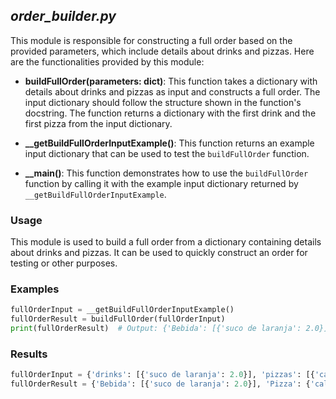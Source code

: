 ## _order_builder.py_

This module is responsible for constructing a full order based on the provided parameters, which include details about drinks and pizzas. Here are the functionalities provided by this module:

- **buildFullOrder(parameters: dict)**: This function takes a dictionary with details about drinks and pizzas as input and constructs a full order. The input dictionary should follow the structure shown in the function's docstring. The function returns a dictionary with the first drink and the first pizza from the input dictionary.

- **__getBuildFullOrderInputExample()**: This function returns an example input dictionary that can be used to test the `buildFullOrder` function.

- **__main()**: This function demonstrates how to use the `buildFullOrder` function by calling it with the example input dictionary returned by `__getBuildFullOrderInputExample`.

### Usage

This module is used to build a full order from a dictionary containing details about drinks and pizzas. It can be used to quickly construct an order for testing or other purposes.

### Examples

```python
fullOrderInput = __getBuildFullOrderInputExample()
fullOrderResult = buildFullOrder(fullOrderInput)
print(fullOrderResult)  # Output: {'Bebida': [{'suco de laranja': 2.0}], 'Pizza': {'calabresa': 2.0}}
```

### Results

```python
fullOrderInput = {'drinks': [{'suco de laranja': 2.0}], 'pizzas': [{'calabresa': 2.0}, {'pepperoni': 0.5, 'portuguesa': 0.5}, {'calabresa': 0.5, 'pepperoni': 0.5}], 'secret': 'Mensagem secreta'}
fullOrderResult = {'Bebida': [{'suco de laranja': 2.0}], 'Pizza': {'calabresa': 2.0}}
````